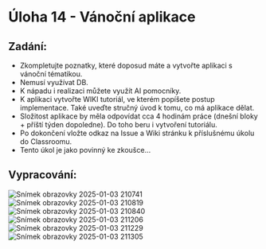 # Úloha 14 - Vánoční aplikace

## Zadání:
-  Zkompletujte poznatky, které doposud máte a vytvořte aplikaci s vánoční tématikou.
- Nemusí využívat DB.
- K nápadu i realizaci můžete využít AI pomocníky.
- K aplikaci vytvořte WIKI tutoriál, ve kterém popíšete postup implementace. Také uveďte stručný úvod k tomu, co má aplikace dělat.
- Složitost aplikace by měla odpovídat cca 4 hodinám práce (dnešní bloky + příští týden dopoledne). Do toho beru i vytvoření tutoriálu.
- Po dokončení vložte odkaz na Issue a Wiki stránku k příslušnému úkolu do Classroomu.
- Tento úkol je jako povinný ke zkoušce...

## Vypracování:

![Snímek obrazovky 2025-01-03 210741](https://github.com/user-attachments/assets/386a4b40-d7f3-438d-83a8-a9c86dd1ade0)
![Snímek obrazovky 2025-01-03 210819](https://github.com/user-attachments/assets/6d4e94a2-02dc-4ad0-9dd8-79c77ff2c873)
![Snímek obrazovky 2025-01-03 210840](https://github.com/user-attachments/assets/1f907aec-cb0a-4a6c-83f8-98750a867866)
![Snímek obrazovky 2025-01-03 211206](https://github.com/user-attachments/assets/ac3651e7-3ba6-400b-b912-01b96cc990c7)
![Snímek obrazovky 2025-01-03 211229](https://github.com/user-attachments/assets/5c828103-d298-49e3-bbd1-d9ea90a168ac)
![Snímek obrazovky 2025-01-03 211305](https://github.com/user-attachments/assets/0fd5ef6f-a7fb-40ab-8326-b4bce4c43ae9)
